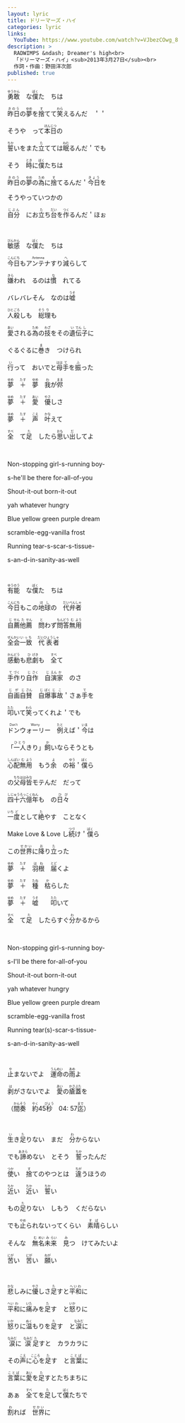 ```yaml
---
layout: lyric
title: ドリーマーズ・ハイ
categories: lyric
links:
  YouTube: https://www.youtube.com/watch?v=VJbezCOwg_8
description: >
  RADWIMPS &ndash; Dreamer's high<br>
  「ドリーマーズ・ハイ」<sub>2013年3月27日</sub><br>
  作詞・作曲：野田洋次郎
published: true
---
```


<ruby><rb>勇敢</rb><rt>ゆうかん</rt></ruby>　な<ruby><rb>僕</rb><rt>ぼく</rt></ruby>た　ちは

<ruby><rb>昨日</rb><rt>きのう</rt></ruby>の<ruby><rb>夢</rb><rt>ゆめ</rt></ruby>を<ruby><rb>捨</rb><rt>す</rt></ruby>てて<ruby><rb>笑</rb><rt>わら</rt></ruby>えるんだ　＇＇

そうや　って<ruby><rb>本日</rb><rt>ほんじつ</rt></ruby>の

<ruby><rb>誓</rb><rt>ちか</rt></ruby>いをまた<ruby><rb>立</rb><rt>た</rt></ruby>てては<ruby><rb>眠</rb><rt>ねむ</rt></ruby>るんだ＇でも

そう　<ruby><rb>時</rb><rt>とき</rt></ruby>に<ruby><rb>僕</rb><rt>ぼく</rt></ruby>たちは

<ruby><rb>昨日</rb><rt>きのう</rt></ruby>の<ruby><rb>夢</rb><rt>ゆめ</rt></ruby>の<ruby><rb>為</rb><rt>ため</rt>に</ruby><ruby><rb>捨</rb><rt>す</rt></ruby>てるんだ＇<ruby><rb>今日</rb><rt>きょう</rt></ruby>を

そうやっていつかの

<ruby><rb>自分</rb><rt>じぶん</rt></ruby>　にお<ruby><rb>立</rb><rt>た</rt></ruby>ち<ruby><rb>台</rb><rt>だい</rt></ruby>を<ruby><rb>作</rb><rt>つく</rt></ruby>るんだ＇ほぉ

<br>

<ruby><rb>敏感</rb><rt>びんかん</rt></ruby>　な<ruby><rb>僕</rb><rt>ぼく</rt></ruby>た　ちは

<ruby><rb>今日</rb><rt>こんにち</rt></ruby>も<ruby><rb>アンテナ</rb><rt>Antenna</rt></ruby>すり<ruby><rb>減</rb><rt>へ</rt></ruby>らして

<ruby><rb>嫌</rb><rt>きら</rt></ruby>われ　るのは<ruby><rb>慣</rb><rt>な</rt></ruby>　れてる

バレバレそん　なのは<ruby><rb>嘘</rb><rt>うそ</rt></ruby>

<ruby><rb>人殺</rb><rt>ひとごろ</rt></ruby>しも　<ruby><rb>総理</rb><rt>そう&ensp;り&ensp;</rt></ruby>も

<ruby><rb>愛</rb><rt>あい</rt></ruby>される<ruby><rb>為</rb><rt>ため</rt></ruby>の<ruby><rb>技</rb><rt>わざ</rt></ruby>をその<ruby><rb>遺伝子</rb><rt>&ensp;い&ensp;でん&ensp;し&ensp;</rt></ruby>に

ぐるぐるに<ruby><rb>巻</rb><rt>ま</rt></ruby>き　つけられ

<ruby><rb>行</rb><rt>い</rt></ruby>って　おいでと<ruby><rb>母</rb><rt>はは</rt></ruby><ruby><rb>手</rb><rt>て</rt></ruby>を<ruby><rb>振</rb><rt>ふ</rt></ruby>った

<ruby><rb>夢</rb><rt>ゆめ</rt></ruby>　<ruby><rb>＋</rb><rt>たす</rt></ruby>　<ruby><rb>夢</rb><rt>ゆめ</rt></ruby>　<ruby><rb>我</rb><rt>わ</rt></ruby>が<ruby><rb>侭</rb><rt>まま</rt></ruby>

<ruby><rb>夢</rb><rt>ゆめ</rt></ruby>　<ruby><rb>＋</rb><rt>たす</rt></ruby>　<ruby><rb>愛</rb><rt>あい</rt></ruby>　<ruby><rb>優</rb><rt>やさ</rt></ruby>しさ

<ruby><rb>夢</rb><rt>ゆめ</rt></ruby>　<ruby><rb>＋</rb><rt>たす</rt></ruby>　<ruby><rb>声</rb><rt>こえ</rt></ruby>　<ruby><rb>叶</rb><rt>かな</rt></ruby>えて

<ruby><rb>全</rb><rt>すべ</rt></ruby>　て<ruby><rb>足</rb><rt>た</rt></ruby>　したら<ruby><rb>思</rb><rt>おも</rt></ruby>い<ruby><rb>出</rb><rt>だ</rt></ruby>してよ

<br>

Non-stopping girl-s-running boy-

s-he'll be there for-all-of-you

Shout-it-out born-it-out

yah whatever hungry

Blue yellow green purple dream

scramble-egg-vanilla frost

Running tear-s-scar-s-tissue-

s-an-d-in-sanity-as-well

<br>

<ruby><rb>有能</rb><rt>ゆうのう</rt></ruby>　な<ruby><rb>僕</rb><rt>ぼく</rt></ruby>た　ちは

<ruby><rb>今日</rb><rt>こんにち</rt></ruby>もこの<ruby><rb>地球</rb><rt>ほし</rt></ruby>の　<ruby><rb>代弁</rb><rt>だいべん</rt></ruby><ruby><rb>者</rb><rt>しゃ</rt></ruby>

<ruby><rb>自薦</rb><rt>&ensp;じ&ensp;せん</rt></ruby><ruby><rb>他薦</rb><rt>&ensp;た&ensp;せん</rt></ruby>　<ruby><rb>問</rb><rt>と</rt></ruby>わず<ruby><rb>問答無用</rb><rt>もんどう&ensp;む&ensp;よう</rt></ruby>

<ruby><rb>全会</rb><rt>ぜんかい</rt></ruby><ruby><rb>一致</rb><rt>いっち</rt></ruby>　<ruby><rb>代表</rb><rt>だいひょう</rt></ruby><ruby><rb>者</rb><rt>しゃ</rt></ruby>

<ruby><rb>感動</rb><rt>かんどう</rt></ruby>も<ruby><rb>悲劇</rb><rt>&ensp;ひ&ensp;げき</rt></ruby>も　<ruby><rb>全</rb><rt>すべ</rt>て</ruby>

<ruby><rb>手</rb><rt>て</rt><rb>作</rb><rt>づく</rt></ruby>り<ruby><rb>自作</rb><rt>&ensp;じ&ensp;さく</rt></ruby>　<ruby><rb>自演</rb><rt>&ensp;じ&ensp;えん</rt><rb>家</rb><rt>か</rt></ruby>　のさ

<ruby><rb>自画</rb><rt>じが</rt></ruby><ruby><rb>自賛</rb><rt>&ensp;じ&ensp;さん</rt></ruby>　<ruby><rb>自爆</rb><rt>&ensp;じ&ensp;ばく</rt></ruby><ruby><rb>事故</rb><rt>じこ</rt></ruby>＇さぁ<ruby><rb>手</rb><rt>て</rt></ruby>を

<ruby><rb>叩</rb><rt>たた</rt></ruby>いて<ruby><rb>笑</rb><rt>わら</rt></ruby>ってくれよ＇でも

<ruby><rb>ドン</rb><rt>Don't</rt><rb>ウォーリー</rb><rt>Worry</rt></ruby>　<ruby><rb>例</rb><rt>たと</rt></ruby>えば＇<ruby><rb>今</rb><rt>いま</rt></ruby>は

「<ruby><rb>一人</rb><rt>ひとり</rt></ruby>きり」<ruby><rb>飼</rb><rt>か</rt></ruby>いならそうとも

<ruby><rb>心配無用</rb><rt>しんぱい&ensp;む&ensp;よう</rt></ruby>　もう<ruby><rb>余</rb><rt>よ</rt></ruby>　の<ruby><rb>裕</rb><rt>ゆう</rt></ruby>＇<ruby><rb>僕</rb><rt>ぼく</rt></ruby>ら

の<ruby><rb>父</rb><rt>ちち</rt></ruby><ruby><rb>母</rb><rt>はは</rt></ruby><ruby><rb>皆</rb><rt>みな</rt></ruby>モテんだ　だって

<ruby><rb>四十六億</rb><rt>しじゅうろっこく</rt></ruby><ruby><rb>年</rb><rt>ねん</rt></ruby>も　の<ruby><rb>日々</rb><rt>ひび</rt></ruby>

<ruby><rb>一</rb><rt>いち</rt></ruby><ruby><rb>度</rb><rt>ど</rt></ruby>として<ruby><rb>絶</rb><rt>た</rt></ruby>やす　ことなく

Make Love & Love し<ruby><rb>続</rb><rt>つづ</rt>け</ruby>＇<ruby><rb>僕</rb><rt>ぼく</rt></ruby>ら

この<ruby><rb>世界</rb><rt>せかい</rt></ruby>に<ruby><rb>降</rb><rt>お</rt></ruby>り<ruby><rb>立</rb><rt>た</rt></ruby>った

<ruby><rb>夢</rb><rt>ゆめ</rt></ruby>　<ruby><rb>＋</rb><rt>たす</rt></ruby>　<ruby><rb>羽根</rb><rt>はね</rt></ruby>　<ruby><rb>届</rb><rt>とど</rt></ruby>くよ

<ruby><rb>夢</rb><rt>ゆめ</rt></ruby>　<ruby><rb>＋</rb><rt>たす</rt></ruby>　<ruby><rb>種</rb><rt>たね</rt></ruby>　<ruby><rb>枯</rb><rt>か</rt></ruby>らした

<ruby><rb>夢</rb><rt>ゆめ</rt></ruby>　<ruby><rb>＋</rb><rt>たす</rt></ruby>　<ruby><rb>嘘</rb><rt>うそ</rt></ruby>　　<ruby><rb>叩</rb><rt>たた</rt></ruby>いて

<ruby><rb>全</rb><rt>すべ</rt></ruby>　て<ruby><rb>足</rb><rt>た</rt></ruby>　したらすぐ<ruby><rb>分</rb><rt>わ</rt></ruby>かるから

<br>

Non-stopping girl-s-running boy-

s-I'll be there for-all-of-you

Shout-it-out born-it-out

yah whatever hungry

Blue yellow green purple dream

scramble-egg-vanilla frost

Running tear(s)-scar-s-tissue-

s-an-d-in-sanity-as-well

<br>

<ruby><rb>止</rb><rt>や</rt></ruby>まないでよ　<ruby><rb>運命</rb><rt>うんめい</rt></ruby>の<ruby><rb>雨</rb><rt>あめ</rt></ruby>よ

<ruby><rb>剥</rb><rt>は</rt></ruby>がさないでよ　<ruby><rb>愛</rb><rt>あい</rt></ruby>の<ruby><rb>瘡蓋</rb><rt>かさぶた</rt></ruby>を

（<ruby><rb>間奏</rb><rt>かんそう</rt></ruby>　<ruby><rb>約</rb><rt>やく</rt></ruby>45<ruby><rb>秒</rb><rt>びょう</rt></ruby>　04: 57<ruby><rb>迄</rb><rt>まで</rt></ruby>）

<br>

<ruby><rb>生</rb><rt>い</rt></ruby>き<ruby><rb>足</rb><rt>た</rt></ruby>りない　まだ　<ruby><rb>分</rb><rt>わ</rt></ruby>からない

でも<ruby><rb>諦</rb><rt>あきら</rt></ruby>めない　とそう　<ruby><rb>誓</rb><rt>ちか</rt></ruby>ったんだ

<ruby><rb>使</rb><rt>つか</rt></ruby>い　<ruby><rb>捨</rb><rt>す</rt></ruby>てのやつとは　<ruby><rb>違</rb><rt>ちが</rt></ruby>うほうの

<ruby><rb>近</rb><rt>ちか</rt></ruby>い　<ruby><rb>近</rb><rt>ちか</rt></ruby>い　<ruby><rb>誓</rb><rt>ちか</rt></ruby>い

もの<ruby><rb>足</rb><rt>た</rt></ruby>りない　しもう　くだらない

でも<ruby><rb>止</rb><rt>やめ</rt></ruby>られないってくらい　<ruby><rb>素晴</rb><rt>すば</rt></ruby>らしい

そんな　<ruby><rb>無名</rb><rt>&ensp;む&ensp;めい</rt></ruby><ruby><rb>未来</rb><rt>&ensp;み&ensp;らい</rt></ruby>　<ruby><rb>見</rb><rt>み</rt></ruby>つ　けてみたいよ

<ruby><rb>苦</rb><rt>にが</rt></ruby>い　<ruby><rb>苦</rb><rt>にが</rt></ruby>い　<ruby><rb>願</rb><rt>ねが</rt></ruby>い

<br>

<ruby><rb>悲</rb><rt>かな</rt></ruby>しみに<ruby><rb>優</rb><rt>やさ</rt></ruby>しさ<ruby><rb>足</rb><rt>た</rt></ruby>すと<ruby><rb>平和</rb><rt>へいわ</rt></ruby>に

<ruby><rb>平和</rb><rt>へい&ensp;わ&ensp;</rt></ruby>に<ruby><rb>痛</rb><rt>いた</rt></ruby>みを<ruby><rb>足</rb><rt>た</rt></ruby>す　と<ruby><rb>怒</rb><rt>いか</rt></ruby>りに

<ruby><rb>怒</rb><rt>いか</rt></ruby>りに<ruby><rb>温</rb><rt>ぬく</rt></ruby>もりを<ruby><rb>足</rb><rt>た</rt></ruby>す　と<ruby><rb>涙</rb><rt>なみだ</rt></ruby>に

<ruby><rb>涙</rb><rt>なみだ</rt></ruby>に&ensp;<ruby><rb>涙</rb><rt>なみだ</rt></ruby><ruby><rb>足</rb><rt>た</rt></ruby>すと　カラカラに

その<ruby><rb>声</rb><rt>こえ</rt></ruby>に<ruby><rb>心</rb><rt>こころ</rt></ruby>を<ruby><rb>足</rb><rt>た</rt></ruby>す　と<ruby><rb>言葉</rb><rt>ことば</rt></ruby>に

<ruby><rb>言葉</rb><rt>ことば</rt></ruby>に<ruby><rb>愛</rb><rt>あい</rt></ruby>を<ruby><rb>足</rb><rt>た</rt></ruby>すとたちまちに

あぁ　<ruby><rb>全</rb><rt>すべ</rt>て</ruby>を<ruby><rb>足</rb><rt>た</rt></ruby>して<ruby><rb>僕</rb><rt>ぼく</rt></ruby>たちで

<ruby><rb>割</rb><rt>わ</rt></ruby>れば　<ruby><rb>世界</rb><rt>せかい</rt></ruby>に
